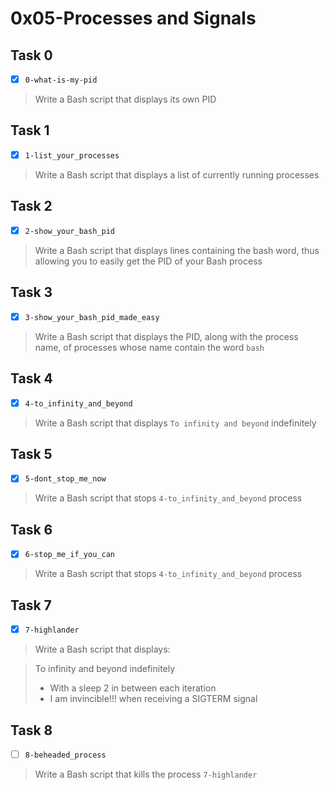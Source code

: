# 0x05-Processes and Signals

## Task 0
- [x] `0-what-is-my-pid`
> Write a Bash script that displays its own PID

## Task 1
- [x] `1-list_your_processes`
> Write a Bash script that displays a list of currently running processes

## Task 2
- [x] `2-show_your_bash_pid`
> Write a Bash script that displays lines containing the bash word, thus allowing you to easily get the PID of your Bash process

## Task 3
- [x] `3-show_your_bash_pid_made_easy`
> Write a Bash script that displays the PID, along with the process name, of processes whose name contain the word `bash`

## Task 4
- [x] `4-to_infinity_and_beyond`
> Write a Bash script that displays `To infinity and beyond` indefinitely

## Task 5
- [x] `5-dont_stop_me_now`
> Write a Bash script that stops `4-to_infinity_and_beyond` process

## Task 6
- [x] `6-stop_me_if_you_can`
> Write a Bash script that stops `4-to_infinity_and_beyond` process

## Task 7
- [x] `7-highlander`
> Write a Bash script that displays:

> To infinity and beyond indefinitely
> - With a sleep 2 in between each iteration
> - I am invincible!!! when receiving a SIGTERM signal

## Task 8
- [ ] `8-beheaded_process`
> Write a Bash script that kills the process `7-highlander`
